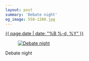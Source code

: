 ```yaml
---
layout: post
summary: 'Debate night'
og_image: 558-1280.jpg
---
```


<div class="post">
 <time>
  <a href="/558">
   {{ page.date | date: "%B %-d, %Y" }}
  </a>
 </time>
 <a href="/558">
  <figure data-taken="9/26/2016">
   <img alt="Debate night" sizes="(min-width: 700px) 50vw, calc(100vw - 2rem)" src="{{ site.assets_url }}/558-640.jpg" srcset="{{ site.assets_url }}/558-320.jpg 320w, {{ site.assets_url }}/558-640.jpg 640w, {{ site.assets_url }}/558-960.jpg 960w, {{ site.assets_url }}/558-1280.jpg 1280w"/>
  </figure>
 </a>
 <span>
  Debate night
 </span>
</div>
